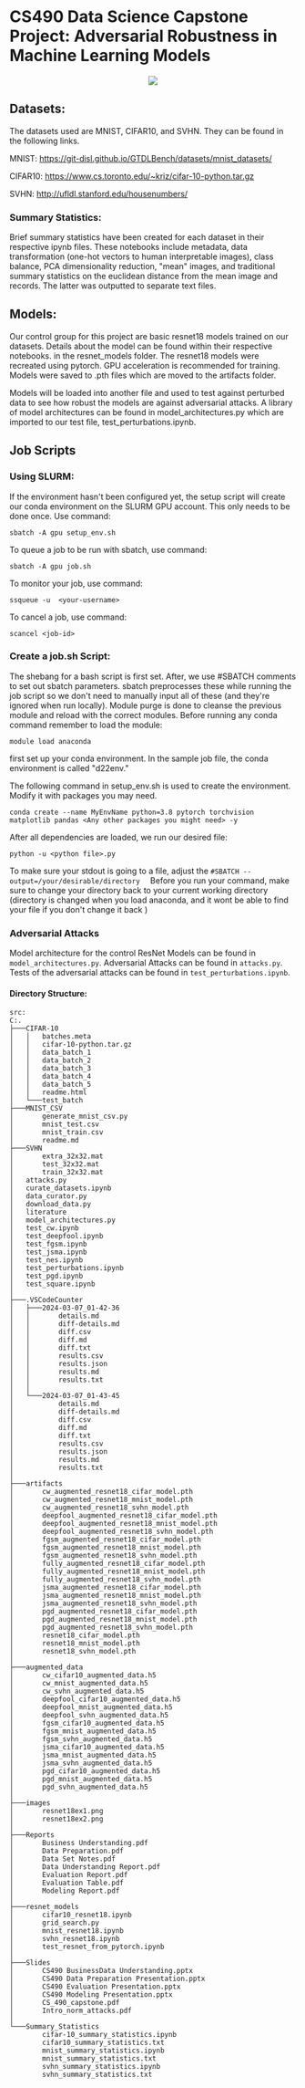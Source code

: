 # CS490 Data Science Capstone Project: Adversarial Robustness in Machine Learning Models
<p align="center">
 <img src="https://github.com/RishabhPandey0403/cs490dsc/assets/55699636/43b0705c-e5c8-4bfa-9638-763683be0f26">
</p>

## Datasets:
The datasets used are MNIST, CIFAR10, and SVHN. They can be found in the following links. 

MNIST: https://git-disl.github.io/GTDLBench/datasets/mnist_datasets/ 

CIFAR10: https://www.cs.toronto.edu/~kriz/cifar-10-python.tar.gz

SVHN: http://ufldl.stanford.edu/housenumbers/ 

### Summary Statistics:
Brief summary statistics have been created for each dataset in their respective ipynb files. These notebooks include metadata, data transformation (one-hot vectors to human interpretable images), class balance, PCA dimensionality reduction, "mean" images, and traditional summary statistics on the euclidean distance from the mean image and records. The latter was outputted to separate text files.

## Models:
Our control group for this project are basic resnet18 models trained on our datasets. Details about the model can be found within their respective notebooks. in the resnet_models folder. The resnet18 models were recreated using pytorch. GPU acceleration is recommended for training. Models were saved to .pth files which are moved to the artifacts folder. 

Models will be loaded into another file and used to test against perturbed data to see how robust the models are against adversarial attacks. A library of model architectures can be found in model_architectures.py which are imported to our test file, test_perturbations.ipynb.

## Job Scripts
### Using SLURM:
If the environment hasn't been configured yet, the setup script will create our conda environment on the SLURM GPU account. This only needs to be done once. Use command:
```
sbatch -A gpu setup_env.sh
```

To queue a job to be run with sbatch, use command:
```
sbatch -A gpu job.sh
```

To monitor your job, use command: 
```
ssqueue -u  <your-username>
```

To cancel a job, use command:
```
scancel <job-id>
```

### Create a job.sh Script:
The shebang for a bash script is first set. After, we use #SBATCH comments to set out sbatch parameters. sbatch preprocesses these while running the job script so we don't need to manually input all of these (and they're ignored when run locally). Module purge is done to cleanse the previous module and reload with the correct modules.
Before running any conda command remember to load the module: 
```
module load anaconda
```
first set up your conda environment. In the sample job file, the conda environment is called "d22env."  

The following command in setup_env.sh is used to create the environment. Modify it with packages you may need.
```
conda create --name MyEnvName python=3.8 pytorch torchvision matplotlib pandas <Any other packages you might need> -y  
```

After all dependencies are loaded, we run our desired file:
```
python -u <python file>.py
```

To make sure your stdout is going to a file, adjust the ```#SBATCH --output=/your/desirable/directory  ```
Before you run your command, make sure to change your directory back to your current working directory (directory is changed when you load anaconda, and it wont be able to find your file if you don't change it back  )

### Adversarial Attacks
Model architecture for the control ResNet Models can be found in `model_architectures.py`.
Adversarial Attacks can be found in `attacks.py`.
Tests of the adversarial attacks can be found in `test_perturbations.ipynb`.


#### Directory Structure:
```
src:
C:.
├───CIFAR-10
│   │   batches.meta
│   │   cifar-10-python.tar.gz
│   │   data_batch_1
│   │   data_batch_2
│   │   data_batch_3
│   │   data_batch_4
│   │   data_batch_5
│   │   readme.html
│   └───test_batch
├───MNIST_CSV
│       generate_mnist_csv.py
│       mnist_test.csv
│       mnist_train.csv
│       readme.md
├───SVHN
│       extra_32x32.mat
│       test_32x32.mat
│       train_32x32.mat
│   attacks.py
│   curate_datasets.ipynb
│   data_curator.py
│   download_data.py
│   literature
│   model_architectures.py
│   test_cw.ipynb
│   test_deepfool.ipynb
│   test_fgsm.ipynb
│   test_jsma.ipynb
│   test_nes.ipynb
│   test_perturbations.ipynb
│   test_pgd.ipynb
│   test_square.ipynb
│
├───.VSCodeCounter
│   ├───2024-03-07_01-42-36
│   │       details.md
│   │       diff-details.md
│   │       diff.csv
│   │       diff.md
│   │       diff.txt
│   │       results.csv
│   │       results.json
│   │       results.md
│   │       results.txt
│   │
│   └───2024-03-07_01-43-45
│           details.md
│           diff-details.md
│           diff.csv
│           diff.md
│           diff.txt
│           results.csv
│           results.json
│           results.md
│           results.txt
│
├───artifacts
│       cw_augmented_resnet18_cifar_model.pth
│       cw_augmented_resnet18_mnist_model.pth
│       cw_augmented_resnet18_svhn_model.pth
│       deepfool_augmented_resnet18_cifar_model.pth
│       deepfool_augmented_resnet18_mnist_model.pth
│       deepfool_augmented_resnet18_svhn_model.pth
│       fgsm_augmented_resnet18_cifar_model.pth
│       fgsm_augmented_resnet18_mnist_model.pth
│       fgsm_augmented_resnet18_svhn_model.pth
│       fully_augmented_resnet18_cifar_model.pth
│       fully_augmented_resnet18_mnist_model.pth
│       fully_augmented_resnet18_svhn_model.pth
│       jsma_augmented_resnet18_cifar_model.pth
│       jsma_augmented_resnet18_mnist_model.pth
│       jsma_augmented_resnet18_svhn_model.pth
│       pgd_augmented_resnet18_cifar_model.pth
│       pgd_augmented_resnet18_mnist_model.pth
│       pgd_augmented_resnet18_svhn_model.pth
│       resnet18_cifar_model.pth
│       resnet18_mnist_model.pth
│       resnet18_svhn_model.pth
│
├───augmented_data
│       cw_cifar10_augmented_data.h5
│       cw_mnist_augmented_data.h5
│       cw_svhn_augmented_data.h5
│       deepfool_cifar10_augmented_data.h5
│       deepfool_mnist_augmented_data.h5
│       deepfool_svhn_augmented_data.h5
│       fgsm_cifar10_augmented_data.h5
│       fgsm_mnist_augmented_data.h5
│       fgsm_svhn_augmented_data.h5
│       jsma_cifar10_augmented_data.h5
│       jsma_mnist_augmented_data.h5
│       jsma_svhn_augmented_data.h5
│       pgd_cifar10_augmented_data.h5
│       pgd_mnist_augmented_data.h5
│       pgd_svhn_augmented_data.h5
│
├───images
│       resnet18ex1.png
│       resnet18ex2.png
│
├───Reports
│       Business Understanding.pdf
│       Data Preparation.pdf
│       Data Set Notes.pdf
│       Data Understanding Report.pdf
│       Evaluation Report.pdf
│       Evaluation Table.pdf
│       Modeling Report.pdf
│
├───resnet_models
│       cifar10_resnet18.ipynb
│       grid_search.py
│       mnist_resnet18.ipynb
│       svhn_resnet18.ipynb
│       test_resnet_from_pytorch.ipynb
│
├───Slides
│       CS490 BusinessData Understanding.pptx
│       CS490 Data Preparation Presentation.pptx
│       CS490 Evaluation Presentation.pptx
│       CS490 Modeling Presentation.pptx
│       CS_490_capstone.pdf
│       Intro_norm_attacks.pdf
│
└───Summary_Statistics
        cifar-10_summary_statistics.ipynb
        cifar10_summary_statistics.txt
        mnist_summary_statistics.ipynb
        mnist_summary_statistics.txt
        svhn_summary_statistics.ipynb
        svhn_summary_statistics.txt
```

